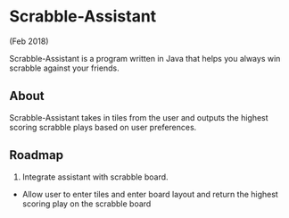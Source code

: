 # Scrabble-Assistant

(Feb 2018)

Scrabble-Assistant is a program written in Java that helps you always win scrabble against your friends.

## About
Scrabble-Assistant takes in tiles from the user and outputs the highest scoring scrabble plays based on user preferences.

## Roadmap
1. Integrate assistant with scrabble board.
 - Allow user to enter tiles and enter board layout and return the highest scoring play on the scrabble board

